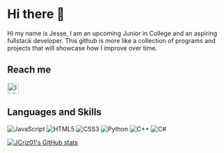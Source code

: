 # Hi there 👋

<!--
**JCriz01/JCriz01** is a ✨ _special_ ✨ repository because its `README.md` (this file) appears on your GitHub profile.

Here are some ideas to get you started:

- 🔭 I’m currently working on ...
- 🌱 I’m currently learning ...
- 👯 I’m looking to collaborate on ...
- 🤔 I’m looking for help with ...
- 💬 Ask me about ...
- 📫 How to reach me: ...
- 😄 Pronouns: ...
- ⚡ Fun fact: ...
<img src="https://github.com/JCriz01/JCriz01/assets/96634701/cb1501f2-8c20-4abf-ad7e-f97445e4e2aa" alt="banner">
-->
Hi my name is Jesse, I am an upcoming Junior in College and an aspiring fullstack developer. This github is more like a collection of programs and projects that will showcase how I improve over time.

## Reach me

<a href="https://www.linkedin.com/in/jesse-crispin-154b98271/">
  <img src="https://user-images.githubusercontent.com/96634701/244837794-e15b90af-1200-4412-ab15-b8e9568176d1.svg" alt="linkedin" height="26px">
</a>


## Languages and Skills

![JavaScript](https://img.shields.io/badge/javascript-%23323330.svg?style=for-the-badge&logo=javascript&logoColor=%23F7DF1E) ![HTML5](https://img.shields.io/badge/html5-%23E34F26.svg?style=for-the-badge&logo=html5&logoColor=white) ![CSS3](https://img.shields.io/badge/css3-%231572B6.svg?style=for-the-badge&logo=css3&logoColor=white) ![Python](https://img.shields.io/badge/python-3670A0?style=for-the-badge&logo=python&logoColor=ffdd54) ![C++](https://img.shields.io/badge/c++-%2300599C.svg?style=for-the-badge&logo=c%2B%2B&logoColor=white) ![C#](https://img.shields.io/badge/c%23-%23239120.svg?style=for-the-badge&logo=c-sharp&logoColor=white)


[![JCriz01's GitHub stats](https://github-readme-stats.vercel.app/api?username=JCriz01)](https://github.com/anuraghazra/github-readme-stats&show_icons=true&theme=synthwave)
